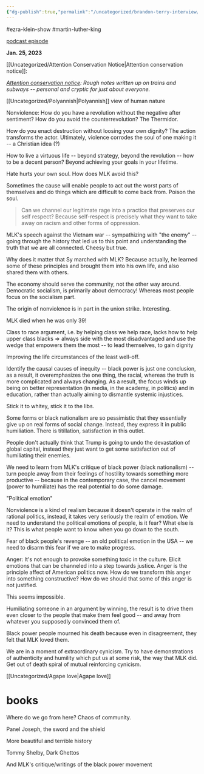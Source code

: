 ```yaml
---
{"dg-publish":true,"permalink":"/uncategorized/brandon-terry-interview/"}
---
```


#ezra-klein-show #martin-luther-king 

[podcast episode](https://podcasts.google.com/feed/aHR0cHM6Ly9mZWVkcy5zaW1wbGVjYXN0LmNvbS84MkZJMzVQeA/episode/Zjk1MDBkM2QtYzlkMi00OGFjLTkzM2UtNDY0NzIwOGZhNTEx?ep=14)

**Jan. 25, 2023**

[[Uncategorized/Attention Conservation Notice\|Attention conservation notice]]:

*[Attention conservation notice](http://www.viridiandesign.org/notes/1-25/Note%2000002.txt): Rough notes written up on trains and subways -- personal and cryptic for just about everyone.*

[[Uncategorized/Polyannish\|Polyannish]] view of human nature

Nonviolence: How do you have a revolution without the negative after sentiment? How do you avoid the counterrevolution? The Thermidor.

How do you enact destruction without loosing your own dignity? The action transforms the actor. Ultimately, violence corrodes the soul of one making it -- a Christian idea (?)

How to live a virtuous life -- beyond strategy, beyond the revolution -- how to be a decent person? Beyond achieving your goals in your lifetime.

Hate hurts your own soul. How does MLK avoid this?

Sometimes the cause will enable people to act out the worst parts of themselves and do things which are difficult to come back from. Poison the soul.

> Can we channel our legitimate rage into a practice that preserves our self respect? Because self-respect is precisely what they want to take away on racism and other forms of oppression.

MLK's speech against the Vietnam war -- sympathizing with "the enemy" -- going through the history that led us to this point and understanding the truth that we are all connected. Cheesy but true.

Why does it matter that Sy marched with MLK? Because actually, he learned some of these principles and brought them into his own life, and also shared them with others.

The economy should serve the community, not the other way around. Democratic socialism, is primarily about democracy! Whereas most people focus on the socialism part.

The origin of nonviolence is in part in the union strike. Interesting.

MLK died when he was only 39! 

Class to race argument, i.e. by helping class we help race, lacks how to help upper class blacks => always side with the most disadvantaged and use the wedge that empowers them the most -- to lead themselves, to gain dignity 

Improving the life circumstances of the least well-off.

Identify the causal causes of inequity -- black power is just one conclusion, as a result, it overemphasizes the one thing, the racial, whereas the truth is more complicated and always changing. As a result, the focus winds up being on better representation (in media, in the academy, in politics) and in education, rather than actually aiming to dismantle systemic injustices.

Stick it to whitey, stick it to the libs.

Some forms or black nationalism are so pessimistic that they essentially give up on real forms of social change. Instead, they express it in public humiliation. There is titillation, satisfaction in this outlet.

People don't actually think that Trump is going to undo the devastation of global capital, instead they just want to get some satisfaction out of humiliating their enemies.

We need to learn from MLK's critique of black power (black nationalism) -- turn people away from their feelings of hostility towards something more productive -- because in the contemporary case, the cancel movement (power to humiliate) has the real potential to do some damage.

"Political emotion"

Nonviolence is a kind of realism because it doesn't operate in the realm of rational politics, instead, it takes very seriously the realm of emotion. We need to understand the political emotions of people, is it fear? What else is it? This is what people want to know when you go down to the south.

Fear of black people's revenge -- an old political emotion in the USA -- we need to disarm this fear if we are to make progress.

Anger: It's not enough to provoke something toxic in the culture. Elicit emotions that can be channeled into a step towards justice. Anger is the principle affect of American politics now. How do we transform this anger into something constructive? How do we should that some of this anger is not justified.

This seems impossible. 

Humiliating someone in an argument by winning, the result is to drive them even closer to the people that make them feel good -- and away from whatever you supposedly convinced them of.

Black power people mourned his death because even in disagreement, they felt that MLK loved them. 

We are in a moment of extraordinary cynicism. Try to have demonstrations of authenticity and humility which put us at some risk, the way that MLK did. Get out of death spiral of mutual reinforcing cynicism.

[[Uncategorized/Agape love\|Agape love]]

# books 

Where do we go from here? Chaos of community.

Panel Joseph, the sword and the shield

More beautiful and terrible history 

Tommy Shelby, Dark Ghettos

And MLK's critique/writings of the black power movement
